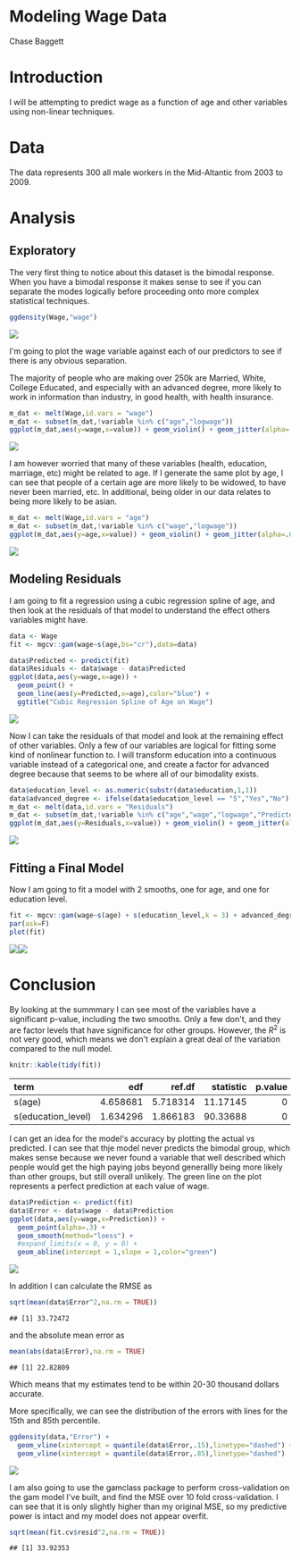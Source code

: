 Modeling Wage Data
================
Chase Baggett

Introduction
============

I will be attempting to predict wage as a function of age and other variables using non-linear techniques.

Data
====

The data represents 300 all male workers in the Mid-Altantic from 2003 to 2009.

Analysis
========

Exploratory
-----------

The very first thing to notice about this dataset is the bimodal response. When you have a bimodal response it makes sense to see if you can separate the modes logically before proceeding onto more complex statistical techniques.

``` r
ggdensity(Wage,"wage")
```

![](Wage_Analysis_using_Non-Linear_Additions_files/figure-markdown_github-ascii_identifiers/unnamed-chunk-2-1.png)

I'm going to plot the wage variable against each of our predictors to see if there is any obvious separation.

The majority of people who are making over 250k are Married, White, College Educated, and especially with an advanced degree, more likely to work in information than industry, in good health, with health insurance.

``` r
m_dat <- melt(Wage,id.vars = "wage")
m_dat <- subset(m_dat,!variable %in% c("age","logwage"))
ggplot(m_dat,aes(y=wage,x=value)) + geom_violin() + geom_jitter(alpha=.025) + facet_wrap(~variable,scales="free",ncol = 2)
```

![](Wage_Analysis_using_Non-Linear_Additions_files/figure-markdown_github-ascii_identifiers/unnamed-chunk-3-1.png)

I am however worried that many of these variables (health, education, marriage, etc) might be related to age. If I generate the same plot by age, I can see that people of a certain age are more likely to be widowed, to have never been married, etc. In additional, being older in our data relates to being more likely to be asian.

``` r
m_dat <- melt(Wage,id.vars = "age")
m_dat <- subset(m_dat,!variable %in% c("wage","logwage"))
ggplot(m_dat,aes(y=age,x=value)) + geom_violin() + geom_jitter(alpha=.025) + facet_wrap(~variable,scales="free",ncol = 2)
```

![](Wage_Analysis_using_Non-Linear_Additions_files/figure-markdown_github-ascii_identifiers/unnamed-chunk-4-1.png)

Modeling Residuals
------------------

I am going to fit a regression using a cubic regression spline of age, and then look at the residuals of that model to understand the effect others variables might have.

``` r
data <- Wage
fit <- mgcv::gam(wage~s(age,bs="cr"),data=data)

data$Predicted <- predict(fit)
data$Residuals <- data$wage - data$Predicted
ggplot(data,aes(y=wage,x=age)) + 
  geom_point() +  
  geom_line(aes(y=Predicted,x=age),color="blue") +
  ggtitle("Cubic Regression Spline of Age on Wage")
```

![](Wage_Analysis_using_Non-Linear_Additions_files/figure-markdown_github-ascii_identifiers/unnamed-chunk-5-1.png)

Now I can take the residuals of that model and look at the remaining effect of other variables. Only a few of our variables are logical for fitting some kind of nonlinear function to. I will transform education into a continuous variable instead of a categorical one, and create a factor for advanced degree because that seems to be where all of our bimodality exists.

``` r
data$education_level <- as.numeric(substr(data$education,1,1))
data$advanced_degree <- ifelse(data$education_level == "5","Yes","No")
m_dat <- melt(data,id.vars = "Residuals")
m_dat <- subset(m_dat,!variable %in% c("age","wage","logwage","Predicted"))
ggplot(m_dat,aes(y=Residuals,x=value)) + geom_violin() + geom_jitter(alpha=.025) + facet_wrap(~variable,scales="free",ncol = 2)
```

![](Wage_Analysis_using_Non-Linear_Additions_files/figure-markdown_github-ascii_identifiers/unnamed-chunk-6-1.png)

Fitting a Final Model
---------------------

Now I am going to fit a model with 2 smooths, one for age, and one for education level.

``` r
fit <- mgcv::gam(wage~s(age) + s(education_level,k = 3) + advanced_degree + race + health_ins + maritl + year + jobclass,data=data)
par(ask=F)
plot(fit)
```

![](Wage_Analysis_using_Non-Linear_Additions_files/figure-markdown_github-ascii_identifiers/unnamed-chunk-7-1.png)![](Wage_Analysis_using_Non-Linear_Additions_files/figure-markdown_github-ascii_identifiers/unnamed-chunk-7-2.png)

Conclusion
==========

By looking at the summmary I can see most of the variables have a significant p-value, including the two smooths. Only a few don't, and they are factor levels that have significance for other groups. However, the *R*<sup>2</sup> is not very good, which means we don't explain a great deal of the variation compared to the null model.

``` r
knitr::kable(tidy(fit))
```

| term                |       edf|    ref.df|  statistic|  p.value|
|:--------------------|---------:|---------:|----------:|--------:|
| s(age)              |  4.658681|  5.718314|   11.17145|        0|
| s(education\_level) |  1.634296|  1.866183|   90.33688|        0|

I can get an idea for the model's accuracy by plotting the actual vs predicted. I can see that thje model never predicts the bimodal group, which makes sense because we never found a variable that well described which people would get the high paying jobs beyond generallly being more likely than other groups, but still overall unlikely. The green line on the plot represents a perfect prediction at each value of wage.

``` r
data$Prediction <- predict(fit)
data$Error <- data$wage - data$Prediction 
ggplot(data,aes(y=wage,x=Prediction)) + 
  geom_point(alpha=.3) + 
  geom_smooth(method="loess") + 
  #expand_limits(x = 0, y = 0) +
  geom_abline(intercept = 1,slope = 1,color="green")
```

![](Wage_Analysis_using_Non-Linear_Additions_files/figure-markdown_github-ascii_identifiers/unnamed-chunk-9-1.png)

In addition I can calculate the RMSE as

``` r
sqrt(mean(data$Error^2,na.rm = TRUE))
```

    ## [1] 33.72472

and the absolute mean error as

``` r
mean(abs(data$Error),na.rm = TRUE)
```

    ## [1] 22.82809

Which means that my estimates tend to be within 20-30 thousand dollars accurate.

More specifically, we can see the distribution of the errors with lines for the 15th and 85th percentile.

``` r
ggdensity(data,"Error") + 
  geom_vline(xintercept = quantile(data$Error,.15),linetype="dashed") + 
  geom_vline(xintercept = quantile(data$Error,.85),linetype="dashed")
```

![](Wage_Analysis_using_Non-Linear_Additions_files/figure-markdown_github-ascii_identifiers/unnamed-chunk-12-1.png)

I am also going to use the gamclass package to perform cross-validation on the gam model I've built, and find the MSE over 10 fold cross-validation. I can see that it is only slightly higher than my original MSE, so my predictive power is intact and my model does not appear overfit.

``` r
sqrt(mean(fit.cv$resid^2,na.rm = TRUE))
```

    ## [1] 33.92353
